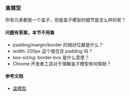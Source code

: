 ### 盒模型

所有元素都是一个盒子，但是盒子模型的细节是怎么样的呢？

#### 问题有答案，本节不用看

* padding/margin/border 的相对位置是什么？
* width: 200px 这个值包含 padding 吗？
* box-sizing: border-box 是什么意思？
* Chrome 开发者工具对于理解盒子模型有何帮助？

#### 参考文档

* [盒模型](https://developer.mozilla.org/zh-CN/docs/Web/CSS/CSS_Box_Model/Introduction_to_the_CSS_box_model)
